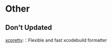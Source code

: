 # Other





## Don't Updated

[xcpretty](https://github.com/xcpretty/xcpretty):：Flexible and fast xcodebuild formatter